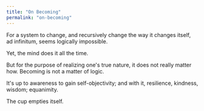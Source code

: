 ```yaml
---
title: "On Becoming"
permalink: "on-becoming"
---
```


For a system to change, and recursively change the way it changes itself, ad infinitum, seems logically impossible.

Yet, the mind does it all the time.

But for the purpose of realizing one's true nature, it does not really matter how. Becoming is not a matter of logic.

It's up to awareness to gain self-objectivity; and with it, resilience, kindness, wisdom; equanimity.

The cup empties itself.
